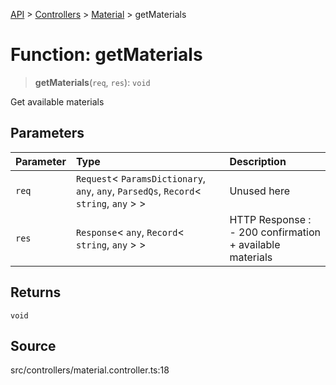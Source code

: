 [API](../../../../../API.md) > [Controllers](../../../index.md) > [Material](../index.md) > getMaterials

# Function: getMaterials

> **getMaterials**(`req`, `res`): `void`

Get available materials

## Parameters

| Parameter | Type                                                                                       | Description                                                   |
| :-------- | :----------------------------------------------------------------------------------------- | :------------------------------------------------------------ |
| `req`     | `Request`\< `ParamsDictionary`, `any`, `any`, `ParsedQs`, `Record`\< `string`, `any` \> \> | Unused here                                                   |
| `res`     | `Response`\< `any`, `Record`\< `string`, `any` \> \>                                       | HTTP Response :<br />- 200 confirmation + available materials |

## Returns

`void`

## Source

src/controllers/material.controller.ts:18
